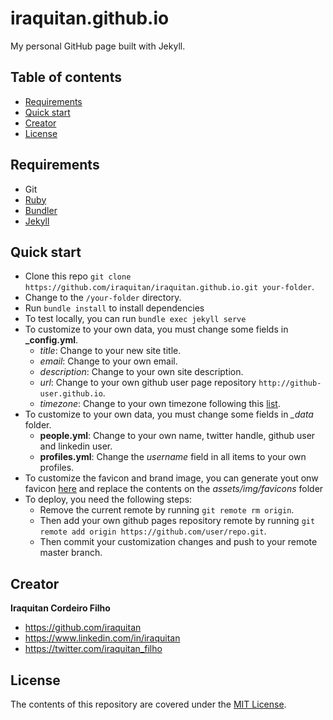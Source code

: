 # iraquitan.github.io
My personal GitHub page built with Jekyll.

## Table of contents
* [Requirements](#requirements)
* [Quick start](#quick-start)
* [Creator](#creator)
* [License](#license)

## Requirements
* Git
* [Ruby](https://www.ruby-lang.org/en/)
* [Bundler](http://bundler.io/)
* [Jekyll](https://jekyllrb.com/)

## Quick start
* Clone this repo `git clone https://github.com/iraquitan/iraquitan.github.io.git your-folder`.
* Change to the `/your-folder` directory.
* Run `bundle install` to install dependencies
* To test locally, you can run `bundle exec jekyll serve`
* To customize to your own data, you must change some fields in **_config.yml**.
    * _title_: Change to your new site title.
    * _email_: Change to your own email.
    * _description_: Change to your own site description.
    * _url_: Change to your own github user page repository `http://github-user.github.io`.
    * _timezone_: Change to your own timezone following this [list](https://www.wikiwand.com/en/List_of_tz_database_time_zones).
* To customize to your own data, you must change some fields in *_data* folder.
    * **people.yml**: Change to your own name, twitter handle, github user and linkedin user.
    * **profiles.yml**: Change the _username_ field in all items to your own profiles.
* To customize the favicon and brand image, you can generate yout onw favicon [here](http://realfavicongenerator.net/) and replace the contents on the *assets/img/favicons* folder
* To deploy, you need the following steps:
    * Remove the current remote by running `git remote rm origin`.
    * Then add your own github pages repository remote by running `git remote add origin https://github.com/user/repo.git`.
    * Then commit your customization changes and push to your remote master branch.

## Creator
**Iraquitan Cordeiro Filho**
* <https://github.com/iraquitan>
* <https://www.linkedin.com/in/iraquitan>
* <https://twitter.com/iraquitan_filho>

## License
The contents of this repository are covered under the [MIT License](LICENSE).
